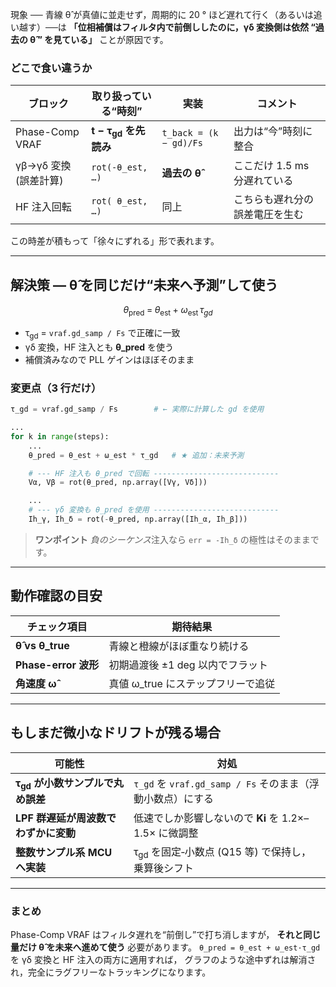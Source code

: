現象
── 青線 θ̂ が真値に並走せず，周期的に 20 ° ほど遅れて行く（あるいは追い越す）──は
**「位相補償はフィルタ内で前倒ししたのに，γδ 変換側は依然 “過去の θ̂ ” を見ている」**
ことが原因です。

### どこで食い違うか

| ブロック            | 取り扱っている“時刻”                 | 実装                     | コメント               |
| --------------- | --------------------------- | ---------------------- | ------------------ |
| Phase-Comp VRAF | **t − τ<sub>gd</sub> を先読み** | `t_back = (k − gd)/Fs` | 出力は“今”時刻に整合        |
| γβ→γδ 変換 (誤差計算) | `rot(-θ_est, …)`            | **過去の θ̂**             | ここだけ 1.5 ms 分遅れている |
| HF 注入回転         | `rot( θ_est, …)`            | 同上                     | こちらも遅れ分の誤差電圧を生む    |

この時差が積もって「徐々にずれる」形で表れます。

---

## 解決策 ― **θ̂ を同じだけ“未来へ予測”して使う**

$$
\theta_{\text{pred}} \;=\; \theta_{\text{est}} \;+\; \omega_{\text{est}}\,\tau_{gd}
$$

* τ<sub>gd</sub> = `vraf.gd_samp / Fs` で正確に一致
* γδ 変換，HF 注入とも **θ\_pred** を使う
* 補償済みなので PLL ゲインはほぼそのまま

### 変更点（3 行だけ）

```python
τ_gd = vraf.gd_samp / Fs        # ← 実際に計算した gd を使用

...
for k in range(steps):
    ...
    θ_pred = θ_est + ω_est * τ_gd   # ★ 追加：未来予測

    # --- HF 注入も θ_pred で回転 ----------------------------
    Vα, Vβ = rot(θ_pred, np.array([Vγ, Vδ]))

    ...
    # --- γδ 変換も θ_pred を使用 ----------------------------
    Ih_γ, Ih_δ = rot(-θ_pred, np.array([Ih_α, Ih_β]))
```

> **ワンポイント**
> *負のシーケンス*注入なら `err = -Ih_δ` の極性はそのままです。

---

## 動作確認の目安

| チェック項目             | 期待結果                   |
| ------------------ | ---------------------- |
| **θ̂ vs θ\_true**  | 青線と橙線がほぼ重なり続ける         |
| **Phase-error 波形** | 初期過渡後 ±1 deg 以内でフラット   |
| **角速度 ω̂**         | 真値 ω\_true にステップフリーで追従 |

---

## もしまだ微小なドリフトが残る場合

| 可能性                             | 対処                                          |
| ------------------------------- | ------------------------------------------- |
| **τ<sub>gd</sub> が小数サンプルで丸め誤差** | `τ_gd` を `vraf.gd_samp / Fs` そのまま（浮動小数点）にする |
| **LPF 群遅延が周波数でわずかに変動**          | 低速でしか影響しないので **Ki** を 1.2×–1.5× に微調整        |
| **整数サンプル系 MCU へ実装**             | τ<sub>gd</sub> を固定‐小数点 (Q15 等) で保持し，乗算後シフト  |

---

### まとめ

Phase-Comp VRAF はフィルタ遅れを“前倒し”で打ち消しますが，
**それと同じ量だけ θ̂ を未来へ進めて使う** 必要があります。
`θ_pred = θ_est + ω_est·τ_gd` を γδ 変換と HF 注入の両方に適用すれば，
グラフのような途中ずれは解消され，完全にラグフリーなトラッキングになります。
